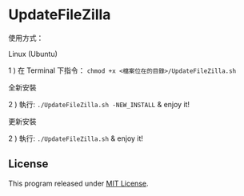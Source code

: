 # UpdateFileZilla

使用方式：

Linux (Ubuntu)

1 ) 在 Terminal 下指令： `chmod +x <檔案位在的目錄>/UpdateFileZilla.sh`

全新安裝

2 ) 執行: `./UpdateFileZilla.sh -NEW_INSTALL` & enjoy it!

更新安裝

2 ) 執行: `./UpdateFileZilla.sh` & enjoy it!

## License

This program released under [MIT License](LICENSE).
